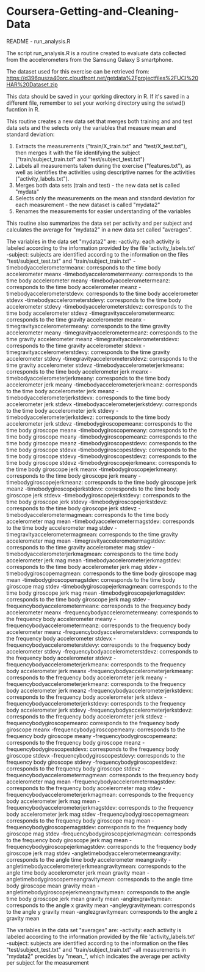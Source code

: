 # Coursera-Getting-and-Cleaning-Data

README - run_analysis.R

The script run_analysis.R is a routine created to evaluate data collected from the accelerometers from the Samsung Galaxy S smartphone.

The dataset used for this exercise can be retrieved from:
https://d396qusza40orc.cloudfront.net/getdata%2Fprojectfiles%2FUCI%20HAR%20Dataset.zip

This data should be saved in your qorking directory in R. If it's saved in a different file, remember to set your working directory using the setwd() fucntion in R.

This routine creates a new data set that merges both training and and test data sets and the selects only the variables that measure mean and standard deviation:
1. Extracts the measurements ("train/X_train.txt" and "test/X_test.txt"), then merges it with the file identifying the subject ("train/subject_train.txt" and "test/subject_test.txt")
2. Labels all measurements taken during the exercise ("features.txt"), as well as identifies the activities using descriptive names for the activities ("activity_labels.txt").
3. Merges both data sets (train and test) - the new data set is called "mydata"
4. Selects only the measurements on the mean and standard deviation for each measurement - the new dataset is called "mydata2"
5. Renames the measurements for easier understanding of the variables

This routine also summarizes the data set per activity and per subject and calculates the average for "mydata2" in a new data set called "averages".

The variables in the data set "mydata2" are:
-activity: each activity is labeled according to the information provided by the file 'activity_labels.txt'
-subject: subjects are identified according to the information on the files "test/subject_test.txt" and "train/subject_train.txt"
-timebodyaccelerometermeanx: corresponds to the time body accelerometer meanx
-timebodyaccelerometermeany: corresponds to the time body accelerometer meany
-timebodyaccelerometermeanz: corresponds to the time body accelerometer meanz
-timebodyaccelerometerstdevx: corresponds to the time body accelerometer stdevx
-timebodyaccelerometerstdevy: corresponds to the time body accelerometer stdevy
-timebodyaccelerometerstdevz: corresponds to the time body accelerometer stdevz
-timegravityaccelerometermeanx: corresponds to the time gravity accelerometer meanx
-timegravityaccelerometermeany: corresponds to the time gravity accelerometer meany
-timegravityaccelerometermeanz: corresponds to the time gravity accelerometer meanz
-timegravityaccelerometerstdevx: corresponds to the time gravity accelerometer stdevx
-timegravityaccelerometerstdevy: corresponds to the time gravity accelerometer stdevy
-timegravityaccelerometerstdevz: corresponds to the time gravity accelerometer stdevz
-timebodyaccelerometerjerkmeanx: corresponds to the time body accelerometer jerk meanx
-timebodyaccelerometerjerkmeany: corresponds to the time body accelerometer jerk meany
-timebodyaccelerometerjerkmeanz: corresponds to the time body accelerometer jerk meanz
-timebodyaccelerometerjerkstdevx: corresponds to the time body accelerometer jerk stdevx
-timebodyaccelerometerjerkstdevy: corresponds to the time body accelerometer jerk stdevy
-timebodyaccelerometerjerkstdevz: corresponds to the time body accelerometer jerk stdevz
-timebodygiroscopemeanx: corresponds to the time body giroscope meanx
-timebodygiroscopemeany: corresponds to the time body giroscope meany
-timebodygiroscopemeanz: corresponds to the time body giroscope meanz
-timebodygiroscopestdevx: corresponds to the time body giroscope stdevx
-timebodygiroscopestdevy: corresponds to the time body giroscope stdevy
-timebodygiroscopestdevz: corresponds to the time body giroscope stdevz
-timebodygiroscopejerkmeanx: corresponds to the time body giroscope jerk meanx
-timebodygiroscopejerkmeany: corresponds to the time body giroscope jerk meany
-timebodygiroscopejerkmeanz: corresponds to the time body giroscope jerk meanz
-timebodygiroscopejerkstdevx: corresponds to the time body giroscope jerk stdevx
-timebodygiroscopejerkstdevy: corresponds to the time body giroscope jerk stdevy
-timebodygiroscopejerkstdevz: corresponds to the time body giroscope jerk stdevz
-timebodyaccelerometermagmean: corresponds to the time body accelerometer mag mean
-timebodyaccelerometermagstdev: corresponds to the time body accelerometer mag stdev
-timegravityaccelerometermagmean: corresponds to the time gravity accelerometer mag mean
-timegravityaccelerometermagstdev: corresponds to the time gravity accelerometer mag stdev
-timebodyaccelerometerjerkmagmean: corresponds to the time body accelerometer jerk mag mean
-timebodyaccelerometerjerkmagstdev: corresponds to the time body accelerometer jerk mag stdev
-timebodygiroscopemagmean: corresponds to the time body giroscope mag mean
-timebodygiroscopemagstdev: corresponds to the time body giroscope mag stdev
-timebodygiroscopejerkmagmean: corresponds to the time body giroscope jerk mag mean
-timebodygiroscopejerkmagstdev: corresponds to the time body giroscope jerk mag stdev
-frequencybodyaccelerometermeanx: corresponds to the frequency body accelerometer meanx
-frequencybodyaccelerometermeany: corresponds to the frequency body accelerometer meany
-frequencybodyaccelerometermeanz: corresponds to the frequency body accelerometer meanz
-frequencybodyaccelerometerstdevx: corresponds to the frequency body accelerometer stdevx
-frequencybodyaccelerometerstdevy: corresponds to the frequency body accelerometer stdevy
-frequencybodyaccelerometerstdevz: corresponds to the frequency body accelerometer stdevz
-frequencybodyaccelerometerjerkmeanx: corresponds to the frequency body accelerometer jerk meanx
-frequencybodyaccelerometerjerkmeany: corresponds to the frequency body accelerometer jerk meany
-frequencybodyaccelerometerjerkmeanz: corresponds to the frequency body accelerometer jerk meanz
-frequencybodyaccelerometerjerkstdevx: corresponds to the frequency body accelerometer jerk stdevx
-frequencybodyaccelerometerjerkstdevy: corresponds to the frequency body accelerometer jerk stdevy
-frequencybodyaccelerometerjerkstdevz: corresponds to the frequency body accelerometer jerk stdevz
-frequencybodygiroscopemeanx: corresponds to the frequency body giroscope meanx
-frequencybodygiroscopemeany: corresponds to the frequency body giroscope meany
-frequencybodygiroscopemeanz: corresponds to the frequency body giroscope meanz
-frequencybodygiroscopestdevx: corresponds to the frequency body giroscope stdevx
-frequencybodygiroscopestdevy: corresponds to the frequency body giroscope stdevy
-frequencybodygiroscopestdevz: corresponds to the frequency body giroscope stdevz
-frequencybodyaccelerometermagmean: corresponds to the frequency body accelerometer mag mean
-frequencybodyaccelerometermagstdev: corresponds to the frequency body accelerometer mag stdev
-frequencybodyaccelerometerjerkmagmean: corresponds to the frequency body accelerometer jerk mag mean
-frequencybodyaccelerometerjerkmagstdev: corresponds to the frequency body accelerometer jerk mag stdev
-frequencybodygiroscopemagmean: corresponds to the frequency body giroscope mag mean
-frequencybodygiroscopemagstdev: corresponds to the frequency body giroscope mag stdev
-frequencybodygiroscopejerkmagmean: corresponds to the frequency body giroscope jerk mag mean
-frequencybodygiroscopejerkmagstdev: corresponds to the frequency body giroscope jerk mag stdev
-angletimebodyaccelerometermeangravity: corresponds to the angle time body accelerometer meangravity
-angletimebodyaccelerometerjerkmeangravitymean: corresponds to the angle time body accelerometer jerk mean gravity mean
-angletimebodygiroscopemeangravitymean: corresponds to the angle time body giroscope mean gravity mean
-angletimebodygiroscopejerkmeangravitymean: corresponds to the angle time body giroscope jerk mean gravity mean
-anglexgravitymean: corresponds to the angle x gravity mean
-angleygravitymean: corresponds to the angle y gravity mean
-anglezgravitymean: corresponds to the angle z gravity mean



The variables in the data set "averages" are:
-activity: each activity is labeled according to the information provided by the file 'activity_labels.txt'
-subject: subjects are identified according to the information on the files "test/subject_test.txt" and "train/subject_train.txt"
-all measurements in "mydata2" precides by "mean_", which indicates the average per activity per subject for the measurement
